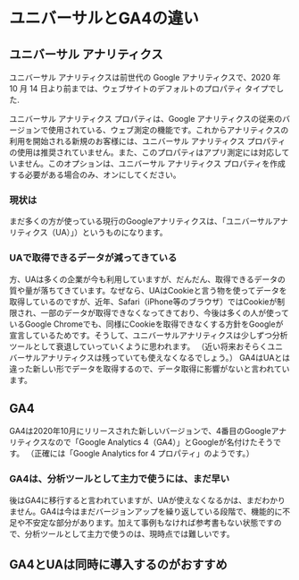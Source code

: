 # ユニバーサルとGA4の違い

## ユニバーサル アナリティクス
ユニバーサル アナリティクスは前世代の Google アナリティクスで、2020 年 10 月 14 日より前までは、ウェブサイトのデフォルトのプロパティ タイプでした.

ユニバーサル アナリティクス プロパティは、Google アナリティクスの従来のバージョンで使用されている、ウェブ測定の機能です。これからアナリティクスの利用を開始される新規のお客様には、ユニバーサル アナリティクス プロパティの使用は推奨されていません。また、このプロパティはアプリ測定には対応していません。このオプションは、ユニバーサル アナリティクス プロパティを作成する必要がある場合のみ、オンにしてください。

### 現状は
まだ多くの方が使っている現行のGoogleアナリティクスは、「ユニバーサルアナリティクス（UA）」）というものになります。

### UAで取得できるデータが減ってきている
方、UAは多くの企業が今も利用していますが、だんだん、取得できるデータの質や量が落ちてきています。なぜなら、UAはCookieと言う物を使ってデータを取得しているのですが、近年、Safari（iPhone等のブラウザ）ではCookieが制限され、一部のデータが取得できなくなってきており、今後は多くの人が使っているGoogle Chromeでも、同様にCookieを取得できなくする方針をGoogleが宣言しているためです。そうして、ユニバーサルアナリティクスは少しずつ分析ツールとして衰退していっていくように思われます。
（近い将来おそらくユニバーサルアナリティクスは残っていても使えなくなるでしょう。）
GA4はUAとは違った新しい形でデータを取得するので、データ取得に影響がないと言われています。

## GA4
GA4は2020年10月にリリースされた新しいバージョンで、4番目のGoogleアナリティクスなので「Google Analytics 4（GA4）」とGoogleが名付けたそうです。
（正確には「Google Analytics for 4 プロパティ」のようです。）

### GA4は、分析ツールとして主力で使うには、まだ早い
後はGA4に移行すると言われていますが、UAが使えなくなるかは、まだわかりません。GA4は今はまだバージョンアップを繰り返している段階で、機能的に不足や不安定な部分があります。加えて事例もなければ参考書もない状態ですので、分析ツールとして主力で使うのは、現時点では難しいです。

## GA4とUAは同時に導入するのがおすすめ